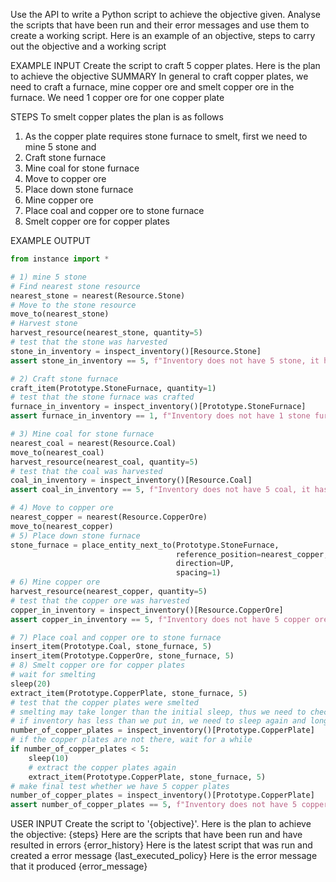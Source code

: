 Use the API to write a Python script to achieve the objective given. Analyse the scripts that have been run and their error messages and use them to create a working script. Here is an example of an objective, steps to carry out the objective and a working script

EXAMPLE INPUT
Create the script to craft 5 copper plates. Here is the plan to achieve the objective
SUMMARY
In general to craft copper plates, we need to craft a furnace, mine copper ore and smelt copper ore in the furnace. We need 1 copper ore for one copper plate

STEPS
To smelt copper plates the plan is as follows
1) As the copper plate requires stone furnace to smelt, first we need to mine 5 stone and 
2) Craft stone furnace
3) Mine coal for stone furnace
4) Move to copper ore
5) Place down stone furnace
6) Mine copper ore
7) Place coal and copper ore to stone furnace
8) Smelt copper ore for copper plates


EXAMPLE OUTPUT

```python
from instance import *

# 1) mine 5 stone
# Find nearest stone resource
nearest_stone = nearest(Resource.Stone)
# Move to the stone resource
move_to(nearest_stone)
# Harvest stone
harvest_resource(nearest_stone, quantity=5)
# test that the stone was harvested
stone_in_inventory = inspect_inventory()[Resource.Stone]
assert stone_in_inventory == 5, f"Inventory does not have 5 stone, it has {{stone_in_inventory}}"

# 2) Craft stone furnace
craft_item(Prototype.StoneFurnace, quantity=1)
# test that the stone furnace was crafted
furnace_in_inventory = inspect_inventory()[Prototype.StoneFurnace]
assert furnace_in_inventory == 1, f"Inventory does not have 1 stone furnace, it has {{furnace_in_inventory}}"

# 3) Mine coal for stone furnace
nearest_coal = nearest(Resource.Coal)
move_to(nearest_coal)
harvest_resource(nearest_coal, quantity=5)
# test that the coal was harvested
coal_in_inventory = inspect_inventory()[Resource.Coal]
assert coal_in_inventory == 5, f"Inventory does not have 5 coal, it has {{coal_in_inventory}}"

# 4) Move to copper ore
nearest_copper = nearest(Resource.CopperOre)
move_to(nearest_copper)
# 5) Place down stone furnace
stone_furnace = place_entity_next_to(Prototype.StoneFurnace,
                                     reference_position=nearest_copper,
                                     direction=UP,
                                     spacing=1)
# 6) Mine copper ore
harvest_resource(nearest_copper, quantity=5)
# test that the copper ore was harvested
copper_in_inventory = inspect_inventory()[Resource.CopperOre]
assert copper_in_inventory == 5, f"Inventory does not have 5 copper ore, it has {{copper_in_inventory}}"

# 7) Place coal and copper ore to stone furnace
insert_item(Prototype.Coal, stone_furnace, 5)
insert_item(Prototype.CopperOre, stone_furnace, 5)
# 8) Smelt copper ore for copper plates
# wait for smelting
sleep(20)
extract_item(Prototype.CopperPlate, stone_furnace, 5)
# test that the copper plates were smelted
# smelting may take longer than the initial sleep, thus we need to check the inventory after a while
# if inventory has less than we put in, we need to sleep again and longer
number_of_copper_plates = inspect_inventory()[Prototype.CopperPlate]
# if the copper plates are not there, wait for a while
if number_of_copper_plates < 5:
    sleep(10)
    # extract the copper plates again
    extract_item(Prototype.CopperPlate, stone_furnace, 5)
# make final test whether we have 5 copper plates
number_of_copper_plates = inspect_inventory()[Prototype.CopperPlate]
assert number_of_copper_plates == 5, f"Inventory does not have 5 copper plates, it has {{number_of_copper_plates}}" 

```

USER INPUT
Create the script to '{objective}'. Here is the plan to achieve the objective:
{steps}
Here are the scripts that have been run and have resulted in errors
{error_history}
Here is the latest script that was run and created a error message
{last_executed_policy}
Here is the error message that it produced
{error_message}